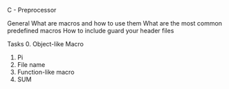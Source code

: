 C - Preprocessor

General
What are macros and how to use them
What are the most common predefined macros
How to include guard your header files

Tasks
0. Object-like Macro
1. Pi
2. File name
3. Function-like macro
4. SUM
